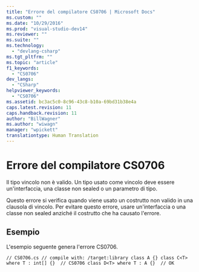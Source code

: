 ```yaml
---
title: "Errore del compilatore CS0706 | Microsoft Docs"
ms.custom: ""
ms.date: "10/29/2016"
ms.prod: "visual-studio-dev14"
ms.reviewer: ""
ms.suite: ""
ms.technology: 
  - "devlang-csharp"
ms.tgt_pltfrm: ""
ms.topic: "article"
f1_keywords: 
  - "CS0706"
dev_langs: 
  - "CSharp"
helpviewer_keywords: 
  - "CS0706"
ms.assetid: bc3ac5c0-8c96-43c8-b10a-69bd31b38e4a
caps.latest.revision: 11
caps.handback.revision: 11
author: "BillWagner"
ms.author: "wiwagn"
manager: "wpickett"
translationtype: Human Translation
---
```

# Errore del compilatore CS0706
Il tipo vincolo non è valido. Un tipo usato come vincolo deve essere un'interfaccia, una classe non sealed o un parametro di tipo.  
  
 Questo errore si verifica quando viene usato un costrutto non valido in una clausola di vincolo. Per evitare questo errore, usare un'interfaccia o una classe non sealed anziché il costrutto che ha causato l'errore.  
  
## Esempio  
 L'esempio seguente genera l'errore CS0706.  
  
```  
// CS0706.cs // compile with: /target:library class A {} class C<T> where T : int[] {}  // CS0706 class D<T> where T : A {}  // OK  
```